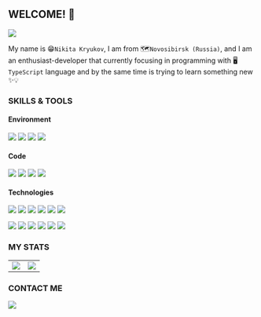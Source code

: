 ## WELCOME! 👋

![](https://komarev.com/ghpvc/?username=zirionneft&color=blueviolet&label=PROFILE+VISITS)

My name is 😁`Nikita Kryukov`, I am from 🗺️`Novosibirsk (Russia)`, and I am an enthusiast-developer that currently focusing in programming with 🖥️`TypeScript` language and by the same time is trying to learn something new ✨💡

### SKILLS & TOOLS

#### Environment
![](https://img.shields.io/badge/OS-Ubuntu-informational?style=flat&logo=linux&logoColor=white&color=e95420)
![](https://img.shields.io/badge/IDE-WebStorm-informational?style=flat&logo=WebStorm&logoColor=white&color=8f4ad4)
![](https://img.shields.io/badge/Keyboard-logi%20MX%20Keys-informational?style=flat&logo=Logitech&logoColor=white&color=00b8fc)
![](https://img.shields.io/badge/Display-Xiaomi%20Mi%20Surface%20Display%2034%22-informational?style=flat&logo=Xiaomi&logoColor=white&color=fa6709)

#### Code
![](https://img.shields.io/badge/Lang-TypeScript-informational?style=flat&logo=TypeScript&logoColor=white&color=cccf30)
![](https://img.shields.io/badge/Lang-JavaScript-informational?style=flat&logo=JavaScript&logoColor=white&color=cccf30)
![](https://img.shields.io/badge/Lang-PHP-informational?style=flat&logo=PHP&logoColor=white&color=cccf30)
![](https://img.shields.io/badge/Lang-Java-informational?style=flat&logo=java&logoColor=white&color=cccf30)

#### Technologies
![](https://img.shields.io/badge/Frontend-Vue.js-informational?style=flat&logo=Vue.js&logoColor=white&color=2bbc8a)
![](https://img.shields.io/badge/Frontend-React-informational?style=flat&logo=React&logoColor=white&color=2bbc8a)
![](https://img.shields.io/badge/Frontend-Bootstrap-informational?style=flat&logo=Bootstrap&logoColor=white&color=2bbc8a)
![](https://img.shields.io/badge/Frontend-Bulma-informational?style=flat&logo=Bulma&logoColor=white&color=2bbc8a)
![](https://img.shields.io/badge/Frontend-Webpack-informational?style=flat&logo=Webpack&logoColor=white&color=2bbc8a)
![](https://img.shields.io/badge/Frontend-mocha-informational?style=flat&logo=mocha&logoColor=white&color=2bbc8a)

![](https://img.shields.io/badge/Backend-Node.js-informational?style=flat&logo=Node.js&logoColor=white&color=2eadc9)
![](https://img.shields.io/badge/Backend-Laravel-informational?style=flat&logo=Laravel&logoColor=white&color=2eadc9)
![](https://img.shields.io/badge/Backend-NGINX-informational?style=flat&logo=NGINX&logoColor=white&color=2eadc9)
![](https://img.shields.io/badge/Backend-PostgreSQL-informational?style=flat&logo=PostgreSQL&logoColor=white&color=2eadc9)
![](https://img.shields.io/badge/Backend-redis-informational?style=flat&logo=redis&logoColor=white&color=2eadc9)
![](https://img.shields.io/badge/Backend-Docker-informational?style=flat&logo=Docker&logoColor=white&color=2eadc9)


### MY STATS
<table>
  <tr>
    <td align="center" style="padding=0;width=50%;">
      <img align="center" style="padding=0;" src="https://github-readme-stats.vercel.app/api/?username=zirionneft&theme=synthwave&show_icons=true&hide_border=true&bg_color=00000000&hide_title=true&count_private=true" />
    </td>
    <td align="center" style="padding=0;width=50%;">
      <img align="center" style="padding=0;" src="https://github-readme-stats.quantumlytangled.vercel.app/api/top-langs/?username=zirionneft&theme=synthwave&layout=compact&show_icons=true&hide_border=true&count_private=true" />
    </td>
  </tr>
</table>

### CONTACT ME
[![](https://img.shields.io/badge/Telegram-informational?style=flat&logo=telegram&logoColor=white&color=26a5e4)](https://t.me/ohMidnight)
